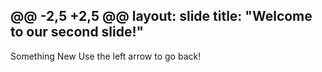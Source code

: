@@ -2,5 +2,5 @@
layout: slide
title: "Welcome to our second slide!"
---
Something New
Use the left arrow to go back!
